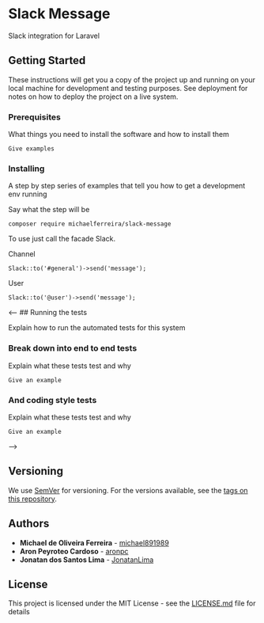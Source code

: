 # Slack Message



Slack integration for Laravel

## Getting Started

These instructions will get you a copy of the project up and running on your local machine for development and testing purposes. See deployment for notes on how to deploy the project on a live system.

### Prerequisites

What things you need to install the software and how to install them

```
Give examples
```

### Installing

A step by step series of examples that tell you how to get a development env running

Say what the step will be

```
composer require michaelferreira/slack-message
```

To use just call the facade Slack.

Channel
```
Slack::to('#general')->send('message');
```
User
```
Slack::to('@user')->send('message');
```

<-- ## Running the tests

Explain how to run the automated tests for this system

### Break down into end to end tests

Explain what these tests test and why

```
Give an example
```

### And coding style tests

Explain what these tests test and why

```
Give an example
```
-->
## Versioning

We use [SemVer](http://semver.org/) for versioning. For the versions available, see the [tags on this repository](https://github.com/your/project/tags). 

## Authors

* **Michael de Oliveira Ferreira**  - [michael891989](https://github.com/michael891989/)
* **Aron Peyroteo Cardoso**         - [aronpc](https://github.com/aronpc)
* **Jonatan dos Santos Lima**       - [JonatanLima](https://github.com/JonatanLima)

<!--See also the list of [contributors](https://github.com/your/project/contributors) who participated in this project.-->

## License

This project is licensed under the MIT License - see the [LICENSE.md](LICENSE.md) file for details


